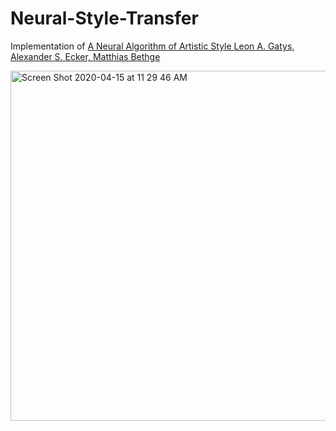 # Neural-Style-Transfer
Implementation of [A Neural Algorithm of Artistic Style
Leon A. Gatys, Alexander S. Ecker, Matthias Bethge
](https://arxiv.org/pdf/1508.06576.pdf ) 


<img width="560" alt="Screen Shot 2020-04-15 at 11 29 46 AM" src="https://user-images.githubusercontent.com/53033648/79356067-7eafb180-7f0c-11ea-86d3-549171bab4ff.png">


